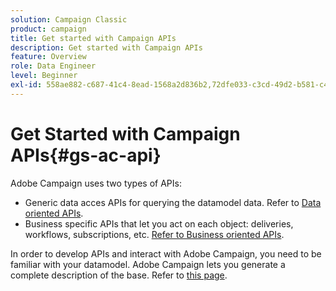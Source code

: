 ```yaml
---
solution: Campaign Classic
product: campaign
title: Get started with Campaign APIs
description: Get started with Campaign APIs
feature: Overview
role: Data Engineer
level: Beginner
exl-id: 558ae882-c687-41c4-8ead-1568a2d836b2,72dfe033-c3cd-49d2-b581-c48030646367
---
```

# Get Started with Campaign APIs{#gs-ac-api}

Adobe Campaign uses two types of APIs:

* Generic data acces APIs for querying the datamodel data. Refer to [Data oriented APIs](https://experienceleague.adobe.com/docs/campaign-classic/using/configuring-campaign-classic/api/data-oriented-apis.html).
* Business specific APIs that let you act on each object: deliveries, workflows, subscriptions, etc. [Refer to Business oriented APIs](https://experienceleague.adobe.com/docs/campaign-classic/using/configuring-campaign-classic/api/business-oriented-apis.html).

In order to develop APIs and interact with Adobe Campaign, you need to be familiar with your datamodel. Adobe Campaign lets you generate a complete description of the base. Refer to [this page](datamodel.md).
